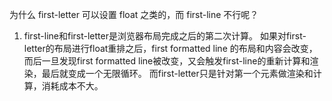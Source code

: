 为什么 first-letter 可以设置 float 之类的，而 first-line 不行呢？
1. first-line和first-letter是浏览器布局完成之后的第二次计算。
如果对first-letter的布局进行float重排之后，first formatted line 的布局和内容会改变，而后一旦发现first formatted line被改变，又会触发first-line的重新计算和渲染，最后就变成一个无限循环。
而first-letter只是针对第一个元素做渲染和计算，消耗成本不大。
